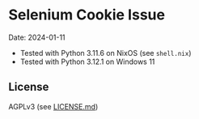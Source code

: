 # Selenium Cookie Issue
Date: 2024-01-11

* Tested with Python 3.11.6 on NixOS (see `shell.nix`)
* Tested with Python 3.12.1 on Windows 11

## License
AGPLv3 (see [LICENSE.md](./LICENSE.md))